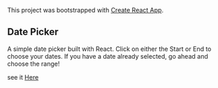 This project was bootstrapped with [Create React App](https://github.com/facebook/create-react-app).

## Date Picker

A simple date picker built with React. Click on either the Start or End to choose your dates. If you have a date already selected, go ahead and choose the range!

see it [Here](https://nickk00324.github.io/date-picker)


